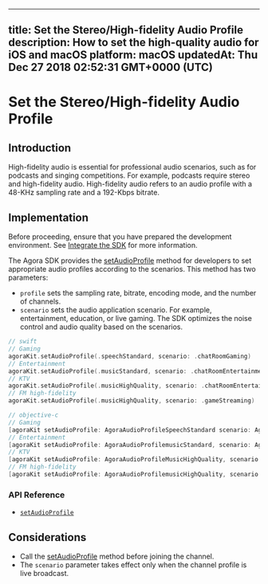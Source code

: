 
---
title: Set the Stereo/High-fidelity Audio Profile
description: How to set the high-quality audio for iOS and macOS
platform: macOS
updatedAt: Thu Dec 27 2018 02:52:31 GMT+0000 (UTC)
---
# Set the Stereo/High-fidelity Audio Profile
## Introduction 

High-fidelity audio is essential for professional audio scenarios, such as for podcasts and singing competitions. For example, podcasts require stereo and high-fidelity audio. High-fidelity audio refers to an audio profile with a 48-KHz sampling rate and a 192-Kbps bitrate. 


## Implementation
Before proceeding, ensure that you have prepared the development environment. See [Integrate the SDK](../../en/Audio%20Broadcast/mac_video.md) for more information.

The Agora SDK provides the [setAudioProfile](https://docs.agora.io/en/Audio%20Broadcast/API%20Reference/oc/Classes/AgoraRtcEngineKit.html#//api/name/setAudioProfile:scenario:) method for developers to set appropriate audio profiles according to the scenarios. This method has two parameters:

- `profile` sets the sampling rate, bitrate, encoding mode, and the number of channels.
- `scenario` sets the audio application scenario. For example, entertainment, education, or live gaming. The SDK optimizes the noise control and audio quality based on the scenarios.

```swift
// swift
// Gaming
agoraKit.setAudioProfile(.speechStandard, scenario: .chatRoomGaming)
// Entertainment
agoraKit.setAudioProfile(.musicStandard, scenario: .chatRoomEntertainment)
// KTV
agoraKit.setAudioProfile(.musicHighQuality, scenario: .chatRoomEntertainment)
// FM high-fidelity
agoraKit.setAudioProfile(.musicHighQuality, scenario: .gameStreaming)
```

```objective-c
// objective-c
// Gaming
[agoraKit setAudioProfile: AgoraAudioProfileSpeechStandard scenario: AgoraAudioScenarioChatRoomGaming];
// Entertainment
[agoraKit setAudioProfile: AgoraAudioProfilemusicStandard, scenario: AgoraAudioScenarioChatRoomEntertainment];
// KTV
[agoraKit setAudioProfile: AgoraAudioProfileMusicHighQuality, scenario: AgoraAudioScenarioChatRoomEntertainment];
// FM high-fidelity
[agoraKit setAudioProfile: AgoraAudioProfilemusicHighQuality, scenario: AgoraAudioScenarioGameStreaming]
```

### API Reference
- [`setAudioProfile`](https://docs.agora.io/en/Audio%20Broadcast/API%20Reference/oc/Classes/AgoraRtcEngineKit.html#//api/name/setAudioProfile:scenario:)

## Considerations

- Call the [setAudioProfile](https://docs.agora.io/en/Audio%20Broadcast/API%20Reference/oc/Classes/AgoraRtcEngineKit.html#//api/name/setAudioProfile:scenario:) method before joining the channel.
- The `scenario`  parameter takes effect only when the channel profile is live broadcast.

